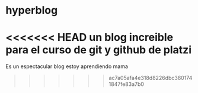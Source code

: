 # hyperblog
<<<<<<< HEAD
un blog increible para el curso de git y github de platzi
=======
Es un espectacular blog estoy aprendiendo mama
>>>>>>> ac7a05afa4e318d8226dbc3801741847fe83a7b0
